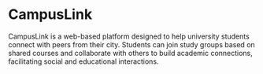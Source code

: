 # CampusLink
CampusLink is a web-based platform designed to help university students connect with peers from their city. Students can join study groups based on shared courses and collaborate with others to build academic connections, facilitating social and educational interactions.
